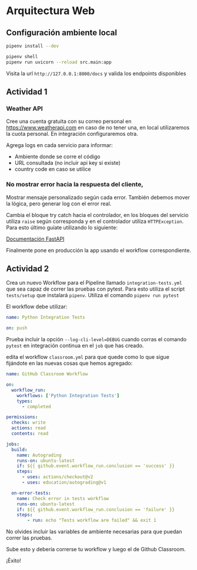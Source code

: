 # Arquitectura Web

## Configuración ambiente local

```bash
pipenv install --dev
```

```bash
pipenv shell
pipenv run uvicorn --reload src.main:app
```

Visita la url `http://127.0.0.1:8000/docs` y valida los endpoints disponibles

## Actividad 1

### Weather API
Cree una cuenta gratuita con su correo personal en https://www.weatherapi.com en caso de no tener una, en local utilizaremos la cuota personal. En integración configuraremos otra.

Agrega logs en cada servicio para informar:

- Ambiente donde se corre el código
- URL consultada (no incluir api key si existe)
- country code en caso se utilice

### No mostrar error hacia la respuesta del cliente, 

Mostrar mensaje personalizado según cada error. También debemos mover la lógica, pero generar log con el error real.

Cambia el bloque try catch hacia el controlador, en los bloques del servicio utiliza `raise` según corresponda y en el controlador utiliza `HTTPException`.
Para esto último guíate utilizando lo siguiente:

[Documentación FastAPI](https://fastapi.tiangolo.com/tutorial/handling-errors/#raise-an-httpexception-in-your-code)

Finalmente pone en producción la app usando el workflow correspondiente.

## Actividad 2

Crea un nuevo Workflow para el Pipeline llamado `integration-tests.yml` que sea capaz de correr las pruebas con pytest. Para esto utiliza el script `tests/setup` que instalará `pipenv`. 
Utiliza el comando `pipenv run pytest`

El workflow debe utilizar:

```yml
name: Python Integration Tests

on: push
```

Prueba incluir la opción `--log-cli-level=DEBUG` cuando corras el comando `pytest` en integración continua en el `job` que has creado.

edita el workflow `classroom.yml` para que quede como lo que sigue fijándote en las nuevas cosas que hemos agregado:

```yml
name: GitHub Classroom Workflow

on: 
  workflow_run:
    workflows: ['Python Integration Tests']
    types:
      - completed

permissions:
  checks: write
  actions: read
  contents: read

jobs:
  build:
    name: Autograding
    runs-on: ubuntu-latest
    if: ${{ github.event.workflow_run.conclusion == 'success' }}
    steps:
      - uses: actions/checkout@v2
      - uses: education/autograding@v1

  on-error-tests:
    name: Check error in tests workflow
    runs-on: ubuntu-latest
    if: ${{ github.event.workflow_run.conclusion == 'failure' }}
    steps:
        - run: echo "Tests workflow are failed" && exit 1

```

No olvides incluir las variables de ambiente necesarias para que puedan correr las pruebas.

Sube esto y debería correrse tu workflow y luego el de Github Classroom.

¡Éxito!
